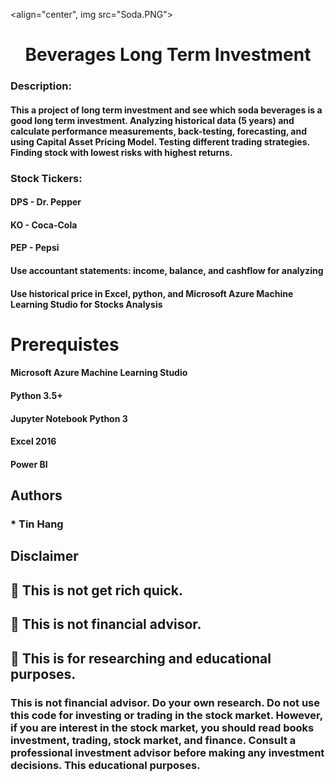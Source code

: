 <align="center", img src="Soda.PNG">
<h1 align="center">Beverages Long Term Investment</h1>

### Description:
#### This a project of long term investment and see which soda beverages is a good long term investment. Analyzing historical data (5 years) and calculate performance measurements, back-testing, forecasting, and using Capital Asset Pricing Model. Testing different trading strategies. Finding stock with lowest risks with highest returns.  

### Stock Tickers: 
#### DPS - Dr. Pepper
#### KO - Coca-Cola
#### PEP - Pepsi
        
#### Use accountant statements: income, balance, and cashflow for analyzing  
#### Use historical price in Excel, python, and Microsoft Azure Machine Learning Studio for Stocks Analysis  


# Prerequistes
#### Microsoft Azure Machine Learning Studio  

#### Python 3.5+

#### Jupyter Notebook Python 3

#### Excel 2016

#### Power BI  

## Authors  
### * Tin Hang  

## Disclaimer
## 🔴 This is not get rich quick.  
## 🔴 This is not financial advisor.   
## 🔴 This is for researching and educational purposes.  
### This is not financial advisor. Do your own research. Do not use this code for investing or trading in the stock market. However, if you are interest in the stock market, you should read books investment, trading, stock market, and finance. Consult a professional investment advisor before making any investment decisions. This educational purposes.  

